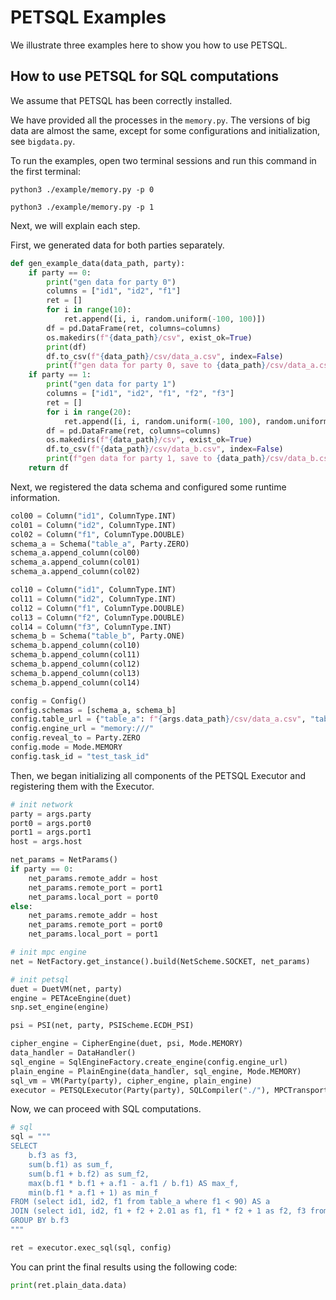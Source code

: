 # PETSQL Examples

We illustrate three examples here to show you how to use PETSQL.

## How to use PETSQL for SQL computations

We assume that PETSQL has been correctly installed.

We have provided all the processes in the `memory.py`. The versions of big data are almost the same, except for some configurations and initialization, see `bigdata.py`.

To run the examples, open two terminal sessions and run this command in the first terminal:

```shell
python3 ./example/memory.py -p 0
```

```shell
python3 ./example/memory.py -p 1
```

Next, we will explain each step.

First, we generated data for both parties separately.


```python
def gen_example_data(data_path, party):
    if party == 0:
        print("gen data for party 0")
        columns = ["id1", "id2", "f1"]
        ret = []
        for i in range(10):
            ret.append([i, i, random.uniform(-100, 100)])
        df = pd.DataFrame(ret, columns=columns)
        os.makedirs(f"{data_path}/csv", exist_ok=True)
        print(df)
        df.to_csv(f"{data_path}/csv/data_a.csv", index=False)
        print(f"gen data for party 0, save to {data_path}/csv/data_a.csv")
    if party == 1:
        print("gen data for party 1")
        columns = ["id1", "id2", "f1", "f2", "f3"]
        ret = []
        for i in range(20):
            ret.append([i, i, random.uniform(-100, 100), random.uniform(-100, 100), random.randint(0, 5)])
        df = pd.DataFrame(ret, columns=columns)
        os.makedirs(f"{data_path}/csv", exist_ok=True)
        df.to_csv(f"{data_path}/csv/data_b.csv", index=False)
        print(f"gen data for party 1, save to {data_path}/csv/data_b.csv")
    return df
```

Next, we registered the data schema and configured some runtime information.

```python
col00 = Column("id1", ColumnType.INT)
col01 = Column("id2", ColumnType.INT)
col02 = Column("f1", ColumnType.DOUBLE)
schema_a = Schema("table_a", Party.ZERO)
schema_a.append_column(col00)
schema_a.append_column(col01)
schema_a.append_column(col02)

col10 = Column("id1", ColumnType.INT)
col11 = Column("id2", ColumnType.INT)
col12 = Column("f1", ColumnType.DOUBLE)
col13 = Column("f2", ColumnType.DOUBLE)
col14 = Column("f3", ColumnType.INT)
schema_b = Schema("table_b", Party.ONE)
schema_b.append_column(col10)
schema_b.append_column(col11)
schema_b.append_column(col12)
schema_b.append_column(col13)
schema_b.append_column(col14)

config = Config()
config.schemas = [schema_a, schema_b]
config.table_url = {"table_a": f"{args.data_path}/csv/data_a.csv", "table_b": f"{args.data_path}/csv/data_b.csv"}
config.engine_url = "memory:///"
config.reveal_to = Party.ZERO
config.mode = Mode.MEMORY
config.task_id = "test_task_id"
```

Then, we began initializing all components of the PETSQL Executor and registering them with the Executor.


```python
# init network
party = args.party
port0 = args.port0
port1 = args.port1
host = args.host

net_params = NetParams()
if party == 0:
    net_params.remote_addr = host
    net_params.remote_port = port1
    net_params.local_port = port0
else:
    net_params.remote_addr = host
    net_params.remote_port = port0
    net_params.local_port = port1

# init mpc engine
net = NetFactory.get_instance().build(NetScheme.SOCKET, net_params)

# init petsql
duet = DuetVM(net, party)
engine = PETAceEngine(duet)
snp.set_engine(engine)

psi = PSI(net, party, PSIScheme.ECDH_PSI)

cipher_engine = CipherEngine(duet, psi, Mode.MEMORY)
data_handler = DataHandler()
sql_engine = SqlEngineFactory.create_engine(config.engine_url)
plain_engine = PlainEngine(data_handler, sql_engine, Mode.MEMORY)
sql_vm = VM(Party(party), cipher_engine, plain_engine)
executor = PETSQLExecutor(Party(party), SQLCompiler("./"), MPCTransporter(), MPCSQLOptimizer(), sql_vm)
```

Now, we can proceed with SQL computations.

```python
# sql
sql = """
SELECT
    b.f3 as f3,
    sum(b.f1) as sum_f,
    sum(b.f1 + b.f2) as sum_f2,
    max(b.f1 * b.f1 + a.f1 - a.f1 / b.f1) AS max_f,
    min(b.f1 * a.f1 + 1) as min_f
FROM (select id1, id2, f1 from table_a where f1 < 90) AS a
JOIN (select id1, id2, f1 + f2 + 2.01 as f1, f1 * f2 + 1 as f2, f3 from table_b) AS b ON a.id1 = b.id1
GROUP BY b.f3
"""

ret = executor.exec_sql(sql, config)
```

You can print the final results using the following code:

```python
print(ret.plain_data.data)
```
